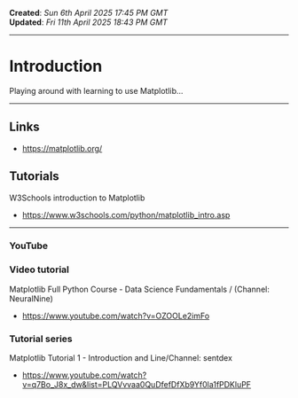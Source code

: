 **Created**: *Sun 6th April 2025 17:45 PM GMT*    
**Updated**: *Fri 11th April 2025 18:43 PM GMT*  

-----

# Introduction

Playing around with learning to use Matplotlib...

-----

## Links

- https://matplotlib.org/

## Tutorials  

W3Schools introduction to Matplotlib  
- https://www.w3schools.com/python/matplotlib_intro.asp  

-----

### YouTube  

### Video tutorial

Matplotlib Full Python Course - Data Science Fundamentals / (Channel: NeuralNine)  
- https://www.youtube.com/watch?v=OZOOLe2imFo

### Tutorial series

Matplotlib Tutorial 1 - Introduction and Line/Channel: sentdex    
- https://www.youtube.com/watch?v=q7Bo_J8x_dw&list=PLQVvvaa0QuDfefDfXb9Yf0la1fPDKluPF    




